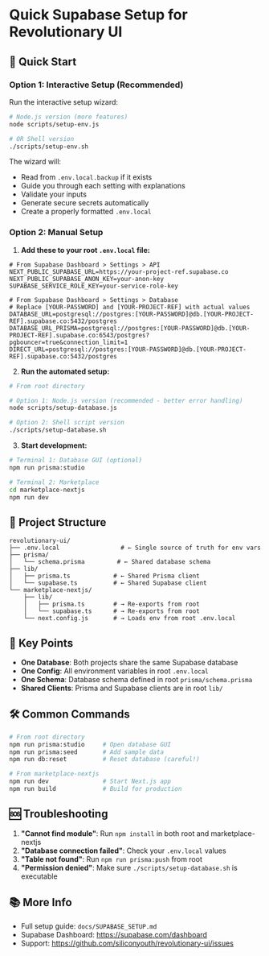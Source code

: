 # Quick Supabase Setup for Revolutionary UI

## 🚀 Quick Start

### Option 1: Interactive Setup (Recommended)

Run the interactive setup wizard:

```bash
# Node.js version (more features)
node scripts/setup-env.js

# OR Shell version
./scripts/setup-env.sh
```

The wizard will:
- Read from `.env.local.backup` if it exists
- Guide you through each setting with explanations
- Validate your inputs
- Generate secure secrets automatically
- Create a properly formatted `.env.local`

### Option 2: Manual Setup

1. **Add these to your root `.env.local` file:**

```env
# From Supabase Dashboard > Settings > API
NEXT_PUBLIC_SUPABASE_URL=https://your-project-ref.supabase.co
NEXT_PUBLIC_SUPABASE_ANON_KEY=your-anon-key
SUPABASE_SERVICE_ROLE_KEY=your-service-role-key

# From Supabase Dashboard > Settings > Database
# Replace [YOUR-PASSWORD] and [YOUR-PROJECT-REF] with actual values
DATABASE_URL=postgresql://postgres:[YOUR-PASSWORD]@db.[YOUR-PROJECT-REF].supabase.co:5432/postgres
DATABASE_URL_PRISMA=postgresql://postgres:[YOUR-PASSWORD]@db.[YOUR-PROJECT-REF].supabase.co:6543/postgres?pgbouncer=true&connection_limit=1
DIRECT_URL=postgresql://postgres:[YOUR-PASSWORD]@db.[YOUR-PROJECT-REF].supabase.co:5432/postgres
```

2. **Run the automated setup:**

```bash
# From root directory

# Option 1: Node.js version (recommended - better error handling)
node scripts/setup-database.js

# Option 2: Shell script version
./scripts/setup-database.sh
```

3. **Start development:**

```bash
# Terminal 1: Database GUI (optional)
npm run prisma:studio

# Terminal 2: Marketplace
cd marketplace-nextjs
npm run dev
```

## 📁 Project Structure

```
revolutionary-ui/
├── .env.local                 # ← Single source of truth for env vars
├── prisma/
│   └── schema.prisma         # ← Shared database schema
├── lib/
│   ├── prisma.ts            # ← Shared Prisma client
│   └── supabase.ts          # ← Shared Supabase client
└── marketplace-nextjs/
    ├── lib/
    │   ├── prisma.ts        # → Re-exports from root
    │   └── supabase.ts      # → Re-exports from root
    └── next.config.js       # → Loads env from root .env.local
```

## 🔑 Key Points

- **One Database**: Both projects share the same Supabase database
- **One Config**: All environment variables in root `.env.local`
- **One Schema**: Database schema defined in root `prisma/schema.prisma`
- **Shared Clients**: Prisma and Supabase clients are in root `lib/`

## 🛠️ Common Commands

```bash
# From root directory
npm run prisma:studio     # Open database GUI
npm run prisma:seed       # Add sample data
npm run db:reset          # Reset database (careful!)

# From marketplace-nextjs
npm run dev               # Start Next.js app
npm run build             # Build for production
```

## 🆘 Troubleshooting

1. **"Cannot find module"**: Run `npm install` in both root and marketplace-nextjs
2. **"Database connection failed"**: Check your `.env.local` values
3. **"Table not found"**: Run `npm run prisma:push` from root
4. **"Permission denied"**: Make sure `./scripts/setup-database.sh` is executable

## 📚 More Info

- Full setup guide: `docs/SUPABASE_SETUP.md`
- Supabase Dashboard: https://supabase.com/dashboard
- Support: https://github.com/siliconyouth/revolutionary-ui/issues